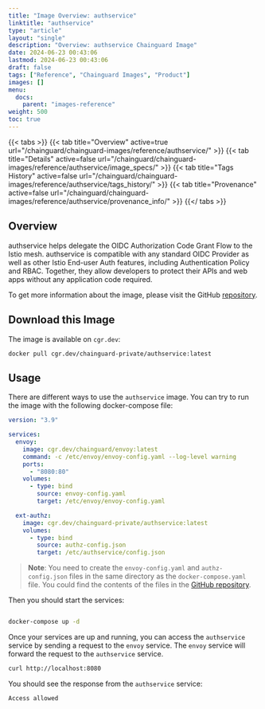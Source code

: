 ```yaml
---
title: "Image Overview: authservice"
linktitle: "authservice"
type: "article"
layout: "single"
description: "Overview: authservice Chainguard Image"
date: 2024-06-23 00:43:06
lastmod: 2024-06-23 00:43:06
draft: false
tags: ["Reference", "Chainguard Images", "Product"]
images: []
menu: 
  docs: 
    parent: "images-reference"
weight: 500
toc: true
---
```


{{< tabs >}}
{{< tab title="Overview" active=true url="/chainguard/chainguard-images/reference/authservice/" >}}
{{< tab title="Details" active=false url="/chainguard/chainguard-images/reference/authservice/image_specs/" >}}
{{< tab title="Tags History" active=false url="/chainguard/chainguard-images/reference/authservice/tags_history/" >}}
{{< tab title="Provenance" active=false url="/chainguard/chainguard-images/reference/authservice/provenance_info/" >}}
{{</ tabs >}}

<!--overview:start-->

## Overview

authservice helps delegate the OIDC Authorization Code Grant Flow to the Istio mesh. authservice is compatible with any standard OIDC Provider as well as other Istio End-user Auth features, including Authentication Policy and RBAC. Together, they allow developers to protect their APIs and web apps without any application code required.


To get more information about the image, please visit the GitHub [repository](https://github.com/istio-ecosystem/authservice/).

<!--overview:end-->

## Download this Image

The image is available on `cgr.dev`:

```
docker pull cgr.dev/chainguard-private/authservice:latest
```


<!--body:start-->

## Usage

There are different ways to use the `authservice` image. You can try to run the image with the following docker-compose file:

```yaml
version: "3.9"

services:
  envoy:
    image: cgr.dev/chainguard/envoy:latest
    command: -c /etc/envoy/envoy-config.yaml --log-level warning
    ports:
      - "8080:80"
    volumes:
      - type: bind
        source: envoy-config.yaml
        target: /etc/envoy/envoy-config.yaml

  ext-authz:
    image: cgr.dev/chainguard-private/authservice:latest
    volumes:
      - type: bind
        source: authz-config.json
        target: /etc/authservice/config.json
```

> **Note**: You need to create the `envoy-config.yaml` and `authz-config.json` files in the same directory as the `docker-compose.yaml` file. You could find the contents of the files in the [GitHub repository](https://github.com/istio-ecosystem/authservice/tree/main/e2e/mock).


Then you should start the services:

```bash

docker-compose up -d
```

Once your services are up and running, you can access the `authservice` service by sending a request to the `envoy` service. The `envoy` service will forward the request to the `authservice` service.

```bash
curl http://localhost:8080
```

You should see the response from the `authservice` service:

```bash
Access allowed
```

<!--body:end-->

